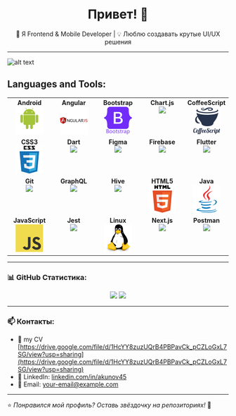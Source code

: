 <h1 align="center">Привет! 👋  </h1>

<p align="center">
  🚀 Я Frontend & Mobile Developer | 💡 Люблю создавать крутые UI/UX решения  
</p>

---

![alt text](https://user-images.githubusercontent.com/507615/90595977-95e70e80-e220-11ea-864a-6a61adaff212.png "Описание будет тут")

<h2>Languages and Tools:</h2>

<table>
  <tbody width='100%'>
    <tr valign="top">
      <td width="20%" align="center">
        <span><b>Android</b></span><br>
        <img height="64px" src="https://raw.githubusercontent.com/devicons/devicon/master/icons/android/android-original-wordmark.svg">
      </td>
      <td width="20%" align="center">
        <span><b>Angular</b></span><br>
        <img height="64px" src="https://raw.githubusercontent.com/devicons/devicon/master/icons/angularjs/angularjs-original-wordmark.svg">
      </td>
      <td width="20%" align="center">
        <span><b>Bootstrap</b></span><br>
        <img height="64px" src="https://raw.githubusercontent.com/devicons/devicon/master/icons/bootstrap/bootstrap-plain-wordmark.svg">
      </td>
      <td width="20%" align="center">
        <span><b>Chart.js</b></span><br>
        <img height="64px" src="https://www.chartjs.org/media/logo-title.svg">
      </td>
      <td width="20%" align="center">
        <span><b>CoffeeScript</b></span><br>
        <img height="64px" src="https://raw.githubusercontent.com/devicons/devicon/master/icons/coffeescript/coffeescript-original-wordmark.svg">
      </td>
    </tr>
    <tr valign="top">
      <td width="20%" align="center">
        <span><b>CSS3</b></span><br>
        <img height="64px" src="https://raw.githubusercontent.com/devicons/devicon/master/icons/css3/css3-original-wordmark.svg">
      </td>
      <td width="20%" align="center">
        <span><b>Dart</b></span><br>
        <img height="64px" src="https://www.vectorlogo.zone/logos/dartlang/dartlang-icon.svg">
      </td>
      <td width="20%" align="center">
        <span><b>Figma</b></span><br>
        <img height="64px" src="https://www.vectorlogo.zone/logos/figma/figma-icon.svg">
      </td>
      <td width="20%" align="center">
        <span><b>Firebase</b></span><br>
        <img height="64px" src="https://www.vectorlogo.zone/logos/firebase/firebase-icon.svg">
      </td>
      <td width="20%" align="center">
        <span><b>Flutter</b></span><br>
        <img height="64px" src="https://www.vectorlogo.zone/logos/flutterio/flutterio-icon.svg">
      </td>
    </tr>
    <tr valign="top">
      <td width="20%" align="center">
        <span><b>Git</b></span><br>
        <img height="64px" src="https://www.vectorlogo.zone/logos/git-scm/git-scm-icon.svg">
      </td>
      <td width="20%" align="center">
        <span><b>GraphQL</b></span><br>
        <img height="64px" src="https://www.vectorlogo.zone/logos/graphql/graphql-icon.svg">
      </td>
      <td width="20%" align="center">
        <span><b>Hive</b></span><br>
        <img height="64px" src="https://www.vectorlogo.zone/logos/apache_hive/apache_hive-icon.svg">
      </td>
      <td width="20%" align="center">
        <span><b>HTML5</b></span><br>
        <img height="64px" src="https://raw.githubusercontent.com/devicons/devicon/master/icons/html5/html5-original-wordmark.svg">
      </td>
      <td width="20%" align="center">
        <span><b>Java</b></span><br>
        <img height="64px" src="https://raw.githubusercontent.com/devicons/devicon/master/icons/java/java-original.svg">
      </td>
    </tr>
    <tr valign="top">
      <td width="20%" align="center">
        <span><b>JavaScript</b></span><br>
        <img height="64px" src="https://raw.githubusercontent.com/devicons/devicon/master/icons/javascript/javascript-original.svg">
      </td>
      <td width="20%" align="center">
        <span><b>Jest</b></span><br>
        <img height="64px" src="https://www.vectorlogo.zone/logos/jestjsio/jestjsio-icon.svg">
      </td>
      <td width="20%" align="center">
        <span><b>Linux</b></span><br>
        <img height="64px" src="https://raw.githubusercontent.com/devicons/devicon/master/icons/linux/linux-original.svg">
      </td>
      <td width="20%" align="center">
        <span><b>Next.js</b></span><br>
        <img height="64px" src="https://cdn.worldvectorlogo.com/logos/nextjs-2.svg">
      </td>
      <td width="20%" align="center">
        <span><b>Postman</b></span><br>
        <img height="64px" src="https://www.vectorlogo.zone/logos/getpostman/getpostman-icon.svg">
      </td>
    </tr>
  </tbody>
</table>

---

### 📊 GitHub Статистика:
<p align="center">
  <img src="https://github-readme-stats.vercel.app/api?username=akunov45&show_icons=true&theme=radical" height="160"/>
  <img src="https://github-readme-streak-stats.herokuapp.com/?user=akunov45&theme=radical" height="160"/>
</p>

---

### 📫 Контакты:
- 📄 my CV [https://drive.google.com/file/d/1HcYY8zuzUQrB4PBPavCk_pCZLoGxL7SG/view?usp=sharing](https://drive.google.com/file/d/1HcYY8zuzUQrB4PBPavCk_pCZLoGxL7SG/view?usp=sharing)
- 💼 LinkedIn: [linkedin.com/in/akunov45](https://www.linkedin.com/in/kutman/)
- 📧 Email: [your-email@example.com](mailto:frontdevkg@gmail.com)

---
⭐️ _Понравился мой профиль? Оставь звёздочку на репозиториях!_ 🚀
